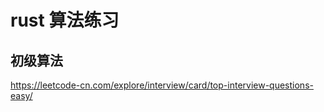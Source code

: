 # rust 算法练习

## 初级算法 

https://leetcode-cn.com/explore/interview/card/top-interview-questions-easy/
